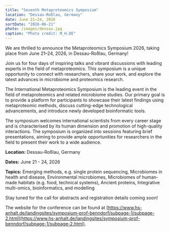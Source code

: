 ```yaml
---
title: "Seventh Metaproteomics Symposium"
location: "Dessau-Roßlau, Germany"
date: June 21–24, 2026
sortDate: "2026-06-21"
photo: /images/dessau.jpg
caption: "Photo credit: M_H.DE"
---
```


We are thrilled to announce the Metaproteomics Symposium 2026, taking place from June 21–24, 2026, in Dessau-Roßlau, Germany!

Join us for four days of inspiring talks and vibrant discussions with leading experts in the field of metaproteomics. This symposium is a unique opportunity to connect with researchers, share your work, and explore the latest advances in microbiome and proteomics research.
 
The International Metaproteomics Symposium is the leading event in the field of metaproteomics and related microbiome studies. Our primary goal is to provide a platform for participants to showcase their latest findings using metaproteomic methods, discuss cutting-edge technological advancements, and introduce newly developed bioinformatic tools.
 
The symposium welcomes international scientists from every career stage and is characterised by its human dimension and promotion of high-quality interactions. The symposium is organized into sessions featuring brief presentations, aiming to provide ample opportunities for researchers in the field to present their work to a wide audience.

**Location:** Dessau-Roßlau, Germany

**Dates:** June 21 - 24, 2026

**Topics:** Emerging methods, e.g. single protein sequencing, Microbiomes in health and disease, Environmental microbiomes, Microbiomes of human-made habitats (e.g. food, technical systems), Ancient proteins, Integrative multi-omics, bioinformatics, and modelling

Stay tuned for the call for abstracts and registration details coming soon!
 
The website for the conference can be found at [https://www.hs-anhalt.de/landingsites/symposium-prof-benndorf/subpage-1/subpage-2.html](https://www.hs-anhalt.de/landingsites/symposium-prof-benndorf/subpage-1/subpage-2.html).
